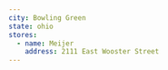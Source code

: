 ```yaml
---
city: Bowling Green
state: ohio
stores:
  - name: Meijer
    address: 2111 East Wooster Street
---
```

